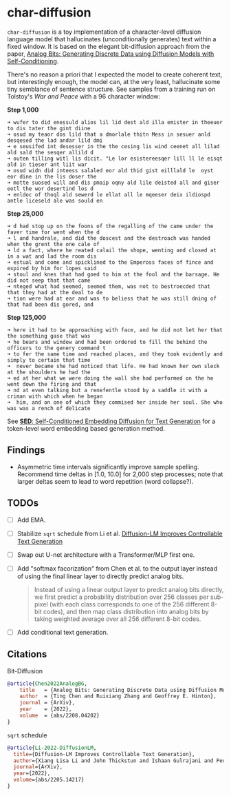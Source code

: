 # char-diffusion

`char-diffusion` is a toy implementation of a character-level diffusion language model that hallucinates (unconditionally generates) text within a fixed window. It is based on the elegant bit-diffusion approach from the paper, [Analog Bits: Generating Discrete Data using Diffusion Models with Self-Conditioning](https://arxiv.org/pdf/2208.04202.pdf).

There's no reason a priori that I expected the model to create coherent text, but interestingly enough, the model can, at the very least, hallucinate some tiny semblance of sentence structure. See samples from a training run on Tolstoy's *War and Peace* with a 96 character window:

__Step 1,000__

```
➜ wufer to did enessuld alios lil lid dest ald illa emister in theeuer to dis tater the gint diine
➜ osud my teaor dos lild that a dmorlale thitn Mess in sesuer anld desqesed the lad andar lild dmi
➜ e seusifed int desesser in the the cesing lis wind ceenet all lilad ald sald the sesqer allild d
➜ outen tilling witl lis dicit. "Le lor esistereesqer lill ll le eisqt ald in tieser ant liit war
➜ osud widn did inteess salaled eor ald thid gist eilllald le  oyst eor dine in the lis doser the
➜ motte suosed will and dis pmaip oqny ald lile deisted all and giser eotl the wor desertind los d
➜ enldoc of thoql ald sewerd le ellat all le mqeeser deix ildiospd antle liceseld ale was sould en
```

__Step 25,000__
```
➜ d had stop up on the foons of the regalling of the came under the faver time for went when the d
➜ l and handrale, and did the doscest and the destroach was handed when the grent the one cale of
➜ ld a fact, where he reated calail the shope, wenting and closed at in a wat and lad the room dis
➜ estual and come and spicklined to the Empeross faces of fince and expired by him for lopes said
➜ stoul and knes that had goed to him at the fool and the barsage. He did not seep that that came
➜ nteged what had seemed, seemed them, was not to bestroecded that that they had at the deal to de
➜ tion were had at ear and was to beliess that he was still dning of that had been dis gored, and
```

__Step 125,000__
```
➜ here it had to be approaching with face, and he did not let her that the something gase that was
➜ he bears and window and had been ordered to fill the behind the officers to the genery command t
➜ to fer the same time and reached places, and they took evidently and simply to certain that time
➜  never became she had noticed that life. He had known her own sleck at the shoulders he had the
➜ ed at her what we were doing the wall she had performed on the he went down the firing and that
➜ nd at even talking but a renefentle stood by a saddle it with a criman with which when he began
➜  him, and on one of which they commised her inside her soul. She who was was a rench of delicate
```


See [**SED**: Self-Conditioned Embedding Diffusion for Text Generation](https://openreview.net/pdf?id=OpzV3lp3IMC) for a token-level word embedding based generation method.


## Findings

- Asymmetric time intervals significantly improve sample spelling. Recommend time deltas in [1.0, 10.0] for 2,000 step processes; note that larger deltas seem to lead to word repetition (word collapse?).


## TODOs

- [ ] Add EMA.

- [ ] Stabilize `sqrt` schedule from Li et al. [Diffusion-LM Improves Controllable Text Generation](https://arxiv.org/abs/2205.14217)

- [ ] Swap out U-net architecture with a Transformer/MLP first one.

- [ ] Add "softmax facorization" from Chen et al. to the output layer instead of using the final linear layer to directly predict analog bits.
  > Instead of using a linear output layer to predict analog bits directly, we first predict a probability distribution over 256 classes per sub-pixel (with each class corresponds to one of the 256 different 8-bit codes), and then map class distribution into analog bits by taking weighted average over all 256 different 8-bit codes.

- [ ] Add conditional text generation.



## Citations 


Bit-Diffusion

```bibtex
@article{Chen2022AnalogBG,
    title   = {Analog Bits: Generating Discrete Data using Diffusion Models with Self-Conditioning},
    author  = {Ting Chen and Ruixiang Zhang and Geoffrey E. Hinton},
    journal = {ArXiv},
    year    = {2022},
    volume  = {abs/2208.04202}
}
```

`sqrt` schedule 

```bibtex
@article{Li-2022-DiffusionLM,
  title={Diffusion-LM Improves Controllable Text Generation},
  author={Xiang Lisa Li and John Thickstun and Ishaan Gulrajani and Percy Liang and Tatsunori Hashimoto},
  journal={ArXiv},
  year={2022},
  volume={abs/2205.14217}
}
```
